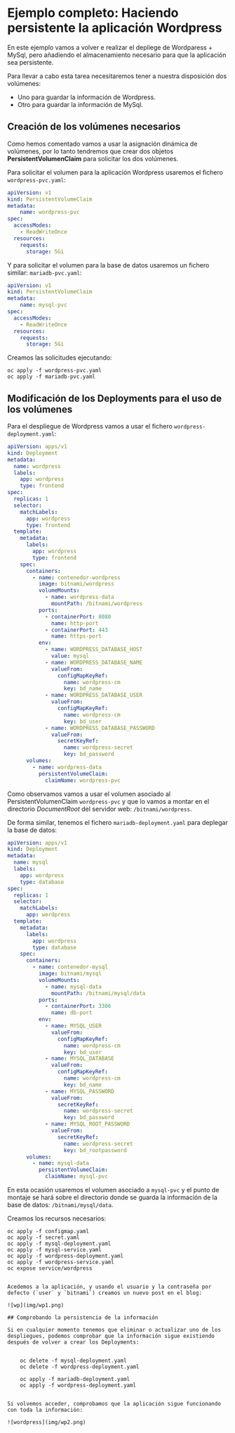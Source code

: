 # Ejemplo completo: Haciendo persistente la aplicación Wordpress

En este ejemplo vamos a volver e realizar el depliege de Wordparess +  MySql, pero añadiendo el almacenamiento necesario para que la aplicación sea persistente.

Para llevar a cabo esta tarea necesitaremos tener a nuestra disposición dos volúmenes:

* Uno para guardar la información de Wordpress.
* Otro para guardar la información de MySql.

## Creación de los volúmenes necesarios

Como hemos comentado vamos a usar la asignación dinámica de volúmenes, por lo tanto tendremos que crear dos objetos **PersistentVolumenClaim** para solicitar los dos volúmenes.

Para solicitar el volumen para la aplicación Wordpress usaremos el fichero `wordpress-pvc.yaml`:

```yaml
apiVersion: v1
kind: PersistentVolumeClaim
metadata:
    name: wordpress-pvc
spec:
  accessModes:
    - ReadWriteOnce
  resources:
    requests:
      storage: 5Gi
```

Y para solicitar el volumen para la base de datos usaremos un fichero similar: `mariadb-pvc.yaml`:

```yaml
apiVersion: v1
kind: PersistentVolumeClaim
metadata:
    name: mysql-pvc
spec:
  accessModes:
    - ReadWriteOnce
  resources:
    requests:
      storage: 5Gi
```

Creamos las solicitudes ejecutando:


    oc apply -f wordpress-pvc.yaml
    oc apply -f mariadb-pvc.yaml


## Modificación de los Deployments para el uso de los volúmenes

Para el despliegue de Wordpress vamos a usar el fichero `wordpress-deployment.yaml`:

```yaml
apiVersion: apps/v1
kind: Deployment
metadata:
  name: wordpress
  labels:
    app: wordpress
    type: frontend
spec:
  replicas: 1
  selector:
    matchLabels:
      app: wordpress
      type: frontend
  template:
    metadata:
      labels:
        app: wordpress
        type: frontend
    spec:
      containers:
        - name: contenedor-wordpress
          image: bitnami/wordpress
          volumeMounts:
            - name: wordpress-data
              mountPath: /bitnami/wordpress
          ports:
            - containerPort: 8080
              name: http-port
            - containerPort: 443
              name: https-port
          env:
            - name: WORDPRESS_DATABASE_HOST
              value: mysql
            - name: WORDPRESS_DATABASE_NAME
              valueFrom:
                configMapKeyRef:
                  name: wordpress-cm
                  key: bd_name
            - name: WORDPRESS_DATABASE_USER
              valueFrom:
                configMapKeyRef:
                  name: wordpress-cm
                  key: bd_user
            - name: WORDPRESS_DATABASE_PASSWORD
              valueFrom:
                secretKeyRef:
                  name: wordpress-secret
                  key: bd_password
      volumes:
        - name: wordpress-data
          persistentVolumeClaim:
            claimName: wordpress-pvc      
```

Como observamos vamos a usar el volumen asociado al PersistentVolumenClaim `wordpress-pvc` y que lo vamos a montar en el directorio *DocumentRoot* del servidor web: `/bitnami/wordpress`.

De forma similar, tenemos el fichero `mariadb-deployment.yaml` para deplegar la base de datos:

```yaml
apiVersion: apps/v1
kind: Deployment
metadata:
  name: mysql
  labels:
    app: wordpress
    type: database
spec:
  replicas: 1
  selector:
    matchLabels:
      app: wordpress
  template:
    metadata:
      labels:
        app: wordpress
        type: database
    spec:
      containers:
        - name: contenedor-mysql
          image: bitnami/mysql
          volumeMounts:
            - name: mysql-data
              mountPath: /bitnami/mysql/data
          ports:
            - containerPort: 3306
              name: db-port
          env:
            - name: MYSQL_USER
              valueFrom:
                configMapKeyRef:
                  name: wordpress-cm
                  key: bd_user
            - name: MYSQL_DATABASE
              valueFrom:
                configMapKeyRef:
                  name: wordpress-cm
                  key: bd_name
            - name: MYSQL_PASSWORD
              valueFrom:
                secretKeyRef:
                  name: wordpress-secret
                  key: bd_password
            - name: MYSQL_ROOT_PASSWORD
              valueFrom:
                secretKeyRef:
                  name: wordpress-secret
                  key: bd_rootpassword
      volumes:
        - name: mysql-data
          persistentVolumeClaim:
            claimName: mysql-pvc
```
En esta ocasión usaremos el volumen asociado a `mysql-pvc` y el punto de montaje se hará sobre el directorio donde se guarda la información de la base de datos: `/bitnami/mysql/data`.

Creamos los recursos necesarios:

    oc apply -f configmap.yaml
    oc apply -f secret.yaml
    oc apply -f mysql-deployment.yaml
    oc apply -f mysql-service.yaml
    oc apply -f wordpress-deployment.yaml
    oc apply -f wordpress-service.yaml
    oc expose service/wordpress
```

Acedemos a la aplicación, y usando el usuario y la contraseña por defecto (`user` y `bitnami`) creamos un nuevo post en el blog:

![wp](img/wp1.png)

## Comprobando la persistencia de la información

Si en cualquier momento tenemos que eliminar o actualizar uno de los despliegues, podemos comprobar que la información sigue existiendo después de volver a crear los Deployments:


    oc delete -f mysql-deployment.yaml
    oc delete -f wordpress-deployment.yaml
    
    oc apply -f mariadb-deployment.yaml
    oc apply -f wordpress-deployment.yaml


Si volvemos acceder, comprobamos que la aplicación sigue funcionando con toda la información:

![wordpress](img/wp2.png)
